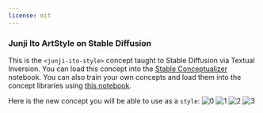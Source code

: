 ```yaml
---
license: mit
---
```

### Junji Ito ArtStyle on Stable Diffusion
This is the `<junji-ito-style>` concept taught to Stable Diffusion via Textual Inversion. You can load this concept into the [Stable Conceptualizer](https://colab.research.google.com/github/huggingface/notebooks/blob/main/diffusers/stable_conceptualizer_inference.ipynb) notebook. You can also train your own concepts and load them into the concept libraries using [this notebook](https://colab.research.google.com/github/huggingface/notebooks/blob/main/diffusers/sd_textual_inversion_training.ipynb).

Here is the new concept you will be able to use as a `style`:
![<junji-ito-style> 0](https://huggingface.co/sd-concepts-library/junji-ito-artstyle/resolve/main/concept_images/1.jpeg)
![<junji-ito-style> 1](https://huggingface.co/sd-concepts-library/junji-ito-artstyle/resolve/main/concept_images/0.jpeg)
![<junji-ito-style> 2](https://huggingface.co/sd-concepts-library/junji-ito-artstyle/resolve/main/concept_images/2.jpeg)
![<junji-ito-style> 3](https://huggingface.co/sd-concepts-library/junji-ito-artstyle/resolve/main/concept_images/3.jpeg)

